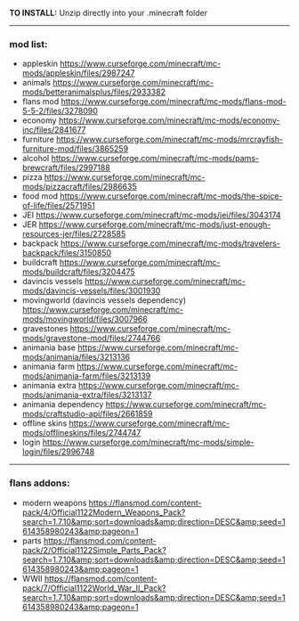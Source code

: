 **TO INSTALL:**
Unzip directly into your .minecraft folder 

---


### **mod list:**

- appleskin https://www.curseforge.com/minecraft/mc-mods/appleskin/files/2987247
- animals https://www.curseforge.com/minecraft/mc-mods/betteranimalsplus/files/2933382
- flans mod https://www.curseforge.com/minecraft/mc-mods/flans-mod-5-5-2/files/3278090
- economy https://www.curseforge.com/minecraft/mc-mods/economy-inc/files/2841677
- furniture https://www.curseforge.com/minecraft/mc-mods/mrcrayfish-furniture-mod/files/3865259
- alcohol https://www.curseforge.com/minecraft/mc-mods/pams-brewcraft/files/2997188
- pizza https://www.curseforge.com/minecraft/mc-mods/pizzacraft/files/2986635
- food mod https://www.curseforge.com/minecraft/mc-mods/the-spice-of-life/files/2571951
- JEI https://www.curseforge.com/minecraft/mc-mods/jei/files/3043174
- JER https://www.curseforge.com/minecraft/mc-mods/just-enough-resources-jer/files/2728585
- backpack https://www.curseforge.com/minecraft/mc-mods/travelers-backpack/files/3150850
- buildcraft https://www.curseforge.com/minecraft/mc-mods/buildcraft/files/3204475
- davincis vessels https://www.curseforge.com/minecraft/mc-mods/davincis-vessels/files/3001930
- movingworld (davincis vessels dependency) https://www.curseforge.com/minecraft/mc-mods/movingworld/files/3007966
- gravestones https://www.curseforge.com/minecraft/mc-mods/gravestone-mod/files/2744766
- animania base https://www.curseforge.com/minecraft/mc-mods/animania/files/3213136
- animania farm https://www.curseforge.com/minecraft/mc-mods/animania-farm/files/3213139
- animania extra https://www.curseforge.com/minecraft/mc-mods/animania-extra/files/3213137
- animania dependency https://www.curseforge.com/minecraft/mc-mods/craftstudio-api/files/2661859
- offline skins https://www.curseforge.com/minecraft/mc-mods/offlineskins/files/2744747
- login https://www.curseforge.com/minecraft/mc-mods/simple-login/files/2996748

---

### **flans addons:**

- modern weapons https://flansmod.com/content-pack/4/Official1122Modern_Weapons_Pack?search=1.7.10&amp;sort=downloads&amp;direction=DESC&amp;seed=1614358980243&amp;pageon=1
- parts https://flansmod.com/content-pack/2/Official1122Simple_Parts_Pack?search=1.7.10&amp;sort=downloads&amp;direction=DESC&amp;seed=1614358980243&amp;pageon=1
- WWII https://flansmod.com/content-pack/7/Official1122World_War_II_Pack?search=1.7.10&amp;sort=downloads&amp;direction=DESC&amp;seed=1614358980243&amp;pageon=1
